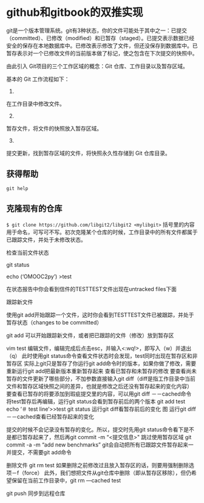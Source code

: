 # github和gitbook的双推实现

git是一个版本管理系统。git有3种状态，你的文件可能处于其中之一：已提交（committed）、已修改（modified）和已暂存（staged）。已提交表示数据已经安全的保存在本地数据库中。已修改表示修改了文件，但还没保存到数据库中。已暂存表示对一个已修改文件的当前版本做了标记，使之包含在下次提交的快照中。

由此引入 Git项目的三个工作区域的概念：Git 仓库、工作目录以及暂存区域。

基本的 Git 工作流程如下：

1. 
在工作目录中修改文件。

2. 
暂存文件，将文件的快照放入暂存区域。

3. 
提交更新，找到暂存区域的文件，将快照永久性存储到 Git 仓库目录。




## 获得帮助
```git help```




## 克隆现有的仓库

```$ git clone https://github.com/libgit2/libgit2 <mylibgit>``` 
括号里的内容用于命名，可写可不写。初次克隆某个仓库的时候，工作目录中的所有文件都属于已跟踪文件，并处于未修改状态。

检查当前文件状态

git status



echo (‘OMOOC2py’) >test

在状态报告中你会看到信件的TESTTEST文件出现在untracked files下面



跟踪新文件

使用git add开始跟踪一个文件，这时你会看到TESTTEST文件已被跟踪，并处于暂存状态（changes to be committed）

git add 可以开始跟踪新文件，或者把已跟踪的文件（修改）放到暂存区

vim test
编辑文件，编辑完成后点击esc，并输入<:wq!>，即写入（w）并退出（q）
此时使用git status命令查看文件状态时会发现，test同时出现在暂存区和非暂存区
实际上git只是暂存了你运行git add命令时的版本，如果你做了修改，需要重新运行git add把最新版本重新暂存起来
查看已暂存和未暂存的修改
要查看尚未暂存的文件更新了哪些部分，不加参数直接输入git diff（diff是指工作目录中当前文件和暂存区域快照之间的差异，也就是修改之后还没有暂存起来的变化内容）
要查看已暂存的将要添加到瑕疵提交里的内容，可以用git diff －－cached命令
将test暂存后再编辑，运行git status会看到暂存前后的两个版本
git add test
echo ‘＃ test line’>>test
git status
运行git diff看暂存前后的变化
图
运行git diff －－cached查看已经暂存起来的变化

提交的时候不会记录没有暂存的变化。所以，提交时先用git status命令看下是不是都已暂存起来了，然后再git commit -m “<提交信息>"
跳过使用暂存区域
git commit -a -m “add new benchmarks”
git会自动把所有已跟踪文件暂存起来一并提交，不需要git add命令

删除文件
git rm test
如果删除之前修改过且放入暂存区的话，则要用强制删除选项－f（force）
此外，我们想把文件从git仓库中删除（即从暂存区移除），但仍希望保留在当前工作目录中，git rm —cached test

git push 同步到远程仓库


